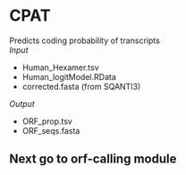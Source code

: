 # CPAT <br />
Predicts coding probability of transcripts <br />
_Input_
- Human_Hexamer.tsv
- Human_logitModel.RData
- corrected.fasta (from SQANTI3)

_Output_
- ORF_prop.tsv
- ORF_seqs.fasta

## Next go to orf-calling module
